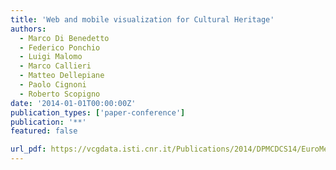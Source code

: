 ```yaml
---
title: 'Web and mobile visualization for Cultural Heritage'
authors:
  - Marco Di Benedetto
  - Federico Ponchio
  - Luigi Malomo
  - Marco Callieri
  - Matteo Dellepiane
  - Paolo Cignoni
  - Roberto Scopigno
date: '2014-01-01T00:00:00Z'
publication_types: ['paper-conference']
publication: '**'
featured: false

url_pdf: https://vcgdata.isti.cnr.it/Publications/2014/DPMCDCS14/EuroMed2012_di benedetto et al.pdf
---
```

